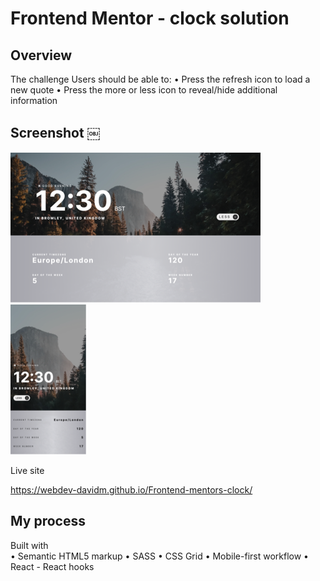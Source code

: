 # Frontend Mentor - clock solution 


## Overview

The challenge Users should be able to: 
• Press the refresh icon to load a new
quote 
• Press the more or less icon to reveal/hide additional information

## Screenshot ￼

![](/public/images/screenshots/desktop1.png) ![](/public/images/screenshots/mobile1.png)

Live site

https://webdev-davidm.github.io/Frontend-mentors-clock/


## My process

Built with 
<br />
• Semantic HTML5 markup 
• SASS 
• CSS Grid 
• Mobile-first workflow 
• React - React hooks
